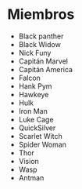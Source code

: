 # Miembros

* Black panther
* Black Widow
* Nick Funy
* Capitán Marvel
* Capitán America
* Falcon
* Hank Pym
* Hawkeye
* Hulk
* Iron Man
* Luke Cage
* QuickSilver
* Scarlet Witch
* Spider Woman
* Thor
* Vision
* Wasp
* Antman
